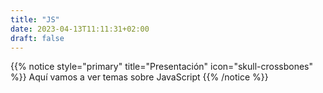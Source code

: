 ```yaml
---
title: "JS"
date: 2023-04-13T11:11:31+02:00
draft: false
---
```


{{% notice style="primary" title="Presentación" icon="skull-crossbones" %}}
Aquí vamos a ver temas sobre JavaScript
{{% /notice %}}
